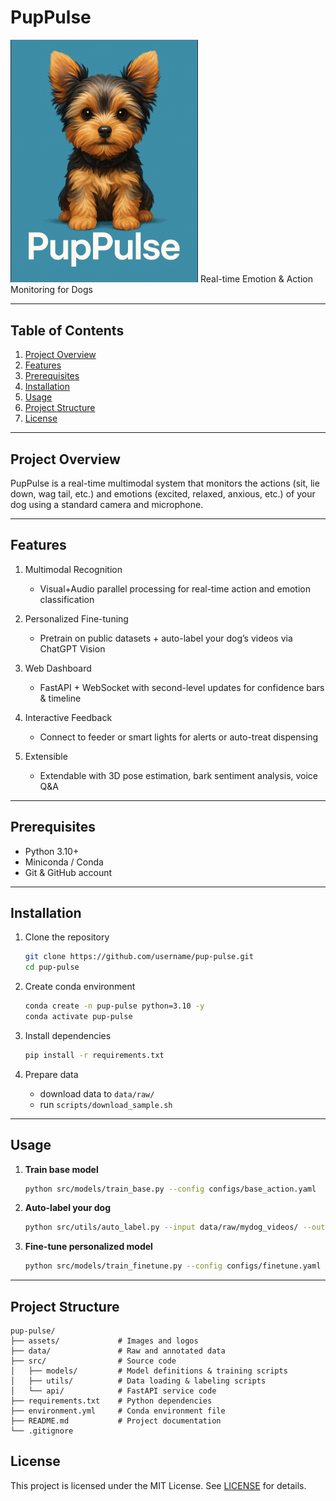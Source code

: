 # PupPulse
<img src="assets/PupPulse.png" alt="PupPulse Logo" width="300"/>
Real-time Emotion & Action Monitoring for Dogs

---

## Table of Contents

1. [Project Overview](#project-overview)
2. [Features](#features)
3. [Prerequisites](#prerequisites)
4. [Installation](#installation)
5. [Usage](#usage)
6. [Project Structure](#project-structure)
7. [License](#License)

---

## Project Overview

PupPulse is a real-time multimodal system that monitors the actions (sit, lie down, wag tail, etc.) and emotions (excited, relaxed, anxious, etc.) of your dog using a standard camera and microphone.

---

## Features

1. Multimodal Recognition

   * Visual+Audio parallel processing for real-time action and emotion classification

2. Personalized Fine-tuning

   * Pretrain on public datasets + auto-label your dog’s videos via ChatGPT Vision

3. Web Dashboard

   * FastAPI + WebSocket with second-level updates for confidence bars & timeline

4. Interactive Feedback

   * Connect to feeder or smart lights for alerts or auto-treat dispensing

5. Extensible

   * Extendable with 3D pose estimation, bark sentiment analysis, voice Q\&A

---

## Prerequisites

* Python 3.10+
* Miniconda / Conda
* Git & GitHub account

---

## Installation

1. Clone the repository

   ```bash
   git clone https://github.com/username/pup-pulse.git
   cd pup-pulse
   ```
2. Create conda environment

   ```bash
   conda create -n pup-pulse python=3.10 -y
   conda activate pup-pulse
   ```
3. Install dependencies

   ```bash
   pip install -r requirements.txt
   ```
4. Prepare data

   * download data to `data/raw/`
   * run `scripts/download_sample.sh`

---

## Usage

1. **Train base model**

   ```bash
   python src/models/train_base.py --config configs/base_action.yaml
   ```
2. **Auto-label your dog**

   ```bash
   python src/utils/auto_label.py --input data/raw/mydog_videos/ --output data/labels/
   ```
3. **Fine-tune personalized model**

   ```bash
   python src/models/train_finetune.py --config configs/finetune.yaml
   ```

---

## Project Structure

```text
pup-pulse/
├── assets/             # Images and logos
├── data/               # Raw and annotated data
├── src/                # Source code
│   ├── models/         # Model definitions & training scripts
│   ├── utils/          # Data loading & labeling scripts
│   └── api/            # FastAPI service code
├── requirements.txt    # Python dependencies
├── environment.yml     # Conda environment file
├── README.md           # Project documentation
└── .gitignore
```



## License

This project is licensed under the MIT License. See [LICENSE](LICENSE) for details.


